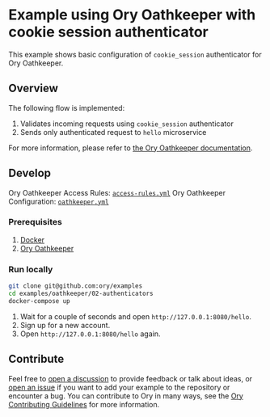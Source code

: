 # Example using Ory Oathkeeper with cookie session authenticator

This example shows basic configuration of `cookie_session` authenticator for Ory
Oathkeeper.

## Overview

The following flow is implemented:

1. Validates incoming requests using `cookie_session` authenticator
1. Sends only authenticated request to `hello` microservice

For more information, please refer to
[the Ory Oathkeeper documentation](https://www.ory.sh/docs/oathkeeper).

## Develop

Ory Oathkeeper Access Rules: [`access-rules.yml`](./oathkeeper/access-rules.yml)
Ory Oathkeeper Configuration: [`oathkeeper.yml`](./oathkeeper/oathkeeper.yml)

### Prerequisites

1. [Docker](https://docs.docker.com/get-docker/)
1. [Ory Oathkeeper](https://www.ory.sh/docs/oathkeeper/install)

### Run locally

```bash
git clone git@github.com:ory/examples
cd examples/oathkeeper/02-authenticators
docker-compose up
```

1. Wait for a couple of seconds and open `http://127.0.0.1:8080/hello`.
1. Sign up for a new account.
1. Open `http://127.0.0.1:8080/hello` again.

## Contribute

Feel free to
[open a discussion](https://github.com/ory/examples/discussions/new) to provide
feedback or talk about ideas, or
[open an issue](https://github.com/ory/examples/issues/new) if you want to add
your example to the repository or encounter a bug. You can contribute to Ory in
many ways, see the
[Ory Contributing Guidelines](https://www.ory.sh/docs/ecosystem/contributing)
for more information.
